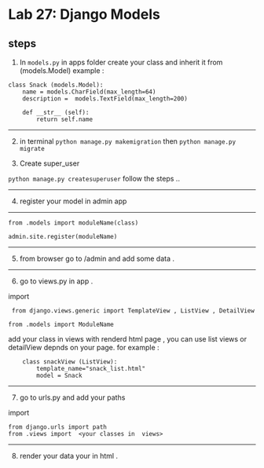 # Lab 27: Django Models

## steps

1. In `models.py` in apps folder 
create your class and inherit it from (models.Model) 
example : 
```
class Snack (models.Model): 
    name = models.CharField(max_length=64)
    description =  models.TextField(max_length=200)

    def __str__ (self):
        return self.name
```
***********************************************
2. in terminal `python manage.py makemigration` then 
`python manage.py migrate `


3. Create super_user 

`python manage.py createsuperuser`
follow the steps .. 
*****************************************
4. register your model in admin app
*******************************
```
from .models import moduleName(class)

admin.site.register(moduleName) 
```
*******************************

5. from browser go to /admin  and add some data .
*******************************
6. go to views.py in app .

import 

` from django.views.generic import TemplateView , ListView , DetailView`

`from .models import ModuleName`

add your class in views with renderd html page ,
you can use list views or detailView depnds on your page.
for example : 
```
    class snackView (ListView): 
        template_name="snack_list.html"  
        model = Snack

```
****************************************
7.  go to urls.py and add your  paths 

import 
```
from django.urls import path
from .views import  <your classes in  views>
```



*******************************************
8. render your data your in html .
